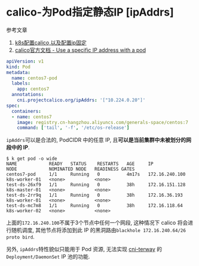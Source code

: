 # calico-为Pod指定静态IP [ipAddrs]

参考文章

1. [k8s配置calico,以及配置ip固定](https://www.kubernetes.org.cn/4289.html)
2. [calico官方文档 - Use a specific IP address with a pod](https://docs.projectcalico.org/networking/use-specific-ip)

```yaml
apiVersion: v1
kind: Pod
metadata:
  name: centos7-pod
  labels:
    app: centos7
  annotations:
    cni.projectcalico.org/ipAddrs: '["10.224.0.20"]'
spec:
  containers:
  - name: centos7
    image: registry.cn-hangzhou.aliyuncs.com/generals-space/centos:7
    command: ['tail', '-f', '/etc/os-release']
```

`ipAddrs`可以是合法的, PodCIDR 中的任意 IP, 且**可以是当前集群中未被划分的网段中的 IP**. 

```
$ k get pod -o wide
NAME            READY   STATUS    RESTARTS   AGE     IP               NODE            NOMINATED NODE   READINESS GATES
centos7-pod     1/1     Running   0          4m17s   172.16.240.100   k8s-worker-01   <none>           <none>
test-ds-26xf9   1/1     Running   0          38h     172.16.151.128   k8s-master-01   <none>           <none>
test-ds-2rr9q   1/1     Running   0          38h     172.16.36.193    k8s-worker-01   <none>           <none>
test-ds-mc7m8   1/1     Running   0          38h     172.16.118.64    k8s-worker-02   <none>           <none>
```

上面的`172.16.240.100`不属于3个节点中任何一个网段, 这种情况下 calico 将会进行随机调度, 其他节点将添加到此 IP 的黑洞路由`blackhole 172.16.240.64/26 proto bird`.

另外, `ipAddrs`特性貌似只能用于 Pod 资源, 无法实现 [cni-terway](https://github.com/generals-space/cni-terway) 的`Deployment/DaemonSet` IP 池的功能.
